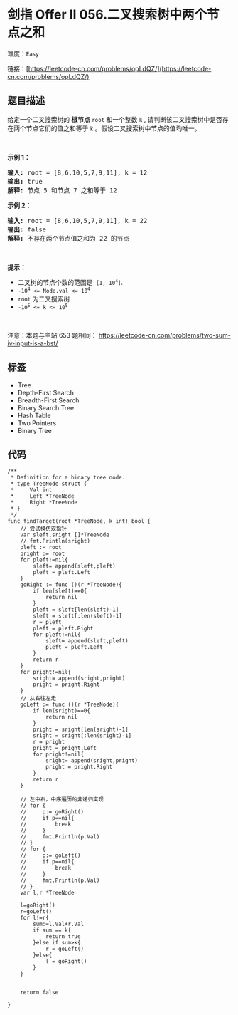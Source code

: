 # 剑指 Offer II 056.二叉搜索树中两个节点之和

难度：`Easy`

 链接：[https://leetcode-cn.com/problems/opLdQZ/](https://leetcode-cn.com/problems/opLdQZ/)

## 题目描述

<p>给定一个二叉搜索树的 <strong>根节点</strong> <code>root</code>&nbsp;和一个整数 <code>k</code> , 请判断该二叉搜索树中是否存在两个节点它们的值之和等于 <code>k</code> 。假设二叉搜索树中节点的值均唯一。</p>

<p>&nbsp;</p>

<p><strong>示例 1：</strong></p>

<pre>
<strong>输入: </strong>root =<strong> </strong>[8,6,10,5,7,9,11], k = 12
<strong>输出: </strong>true
<strong>解释: </strong>节点 5 和节点 7 之和等于 12
</pre>

<p><strong>示例 2：</strong></p>

<pre>
<strong>输入: </strong>root =<strong> </strong>[8,6,10,5,7,9,11], k = 22
<strong>输出: </strong>false
<strong>解释: </strong>不存在两个节点值之和为 22 的节点
</pre>

<p>&nbsp;</p>

<p><strong>提示：</strong></p>

<ul>
	<li>二叉树的节点个数的范围是&nbsp;&nbsp;<code>[1, 10<sup>4</sup>]</code>.</li>
	<li><code>-10<sup>4</sup>&nbsp;&lt;= Node.val &lt;= 10<sup>4</sup></code></li>
	<li><code>root</code>&nbsp;为二叉搜索树</li>
	<li><code>-10<sup>5</sup>&nbsp;&lt;= k &lt;= 10<sup>5</sup></code></li>
</ul>

<p>&nbsp;</p>

<p>注意：本题与主站 653 题相同：&nbsp;<a href="https://leetcode-cn.com/problems/two-sum-iv-input-is-a-bst/">https://leetcode-cn.com/problems/two-sum-iv-input-is-a-bst/</a></p>

## 标签

 - Tree 
 - Depth-First Search 
 - Breadth-First Search 
 - Binary Search Tree 
 - Hash Table 
 - Two Pointers 
 - Binary Tree 

## 代码

```golang
/**
 * Definition for a binary tree node.
 * type TreeNode struct {
 *     Val int
 *     Left *TreeNode
 *     Right *TreeNode
 * }
 */
func findTarget(root *TreeNode, k int) bool {
    // 尝试模仿双指针
    var sleft,sright []*TreeNode
    // fmt.Println(sright)
    pleft := root
    pright := root
    for pleft!=nil{
        sleft= append(sleft,pleft)
        pleft = pleft.Left
    }
    goRight := func ()(r *TreeNode){
        if len(sleft)==0{
            return nil
        }
        pleft = sleft[len(sleft)-1]
        sleft = sleft[:len(sleft)-1]
        r = pleft
        pleft = pleft.Right
        for pleft!=nil{
            sleft= append(sleft,pleft)
            pleft = pleft.Left
        }
        return r
    }
    for pright!=nil{
        sright= append(sright,pright)
        pright = pright.Right
    }
    // 从右往左走
    goLeft := func ()(r *TreeNode){
        if len(sright)==0{
            return nil
        }
        pright = sright[len(sright)-1]
        sright = sright[:len(sright)-1]
        r = pright
        pright = pright.Left
        for pright!=nil{
            sright= append(sright,pright)
            pright = pright.Right
        }
        return r
    }

    // 左中右，中序遍历的非递归实现
    // for {
    //     p:= goRight()
    //     if p==nil{
    //         break
    //     }
    //     fmt.Println(p.Val)
    // }
    // for {
    //     p:= goLeft()
    //     if p==nil{
    //         break
    //     }
    //     fmt.Println(p.Val)
    // }
    var l,r *TreeNode
    
    l=goRight()
    r=goLeft()
    for l!=r{
        sum:=l.Val+r.Val
        if sum == k{
            return true
        }else if sum>k{
            r = goLeft()
        }else{
            l = goRight()
        }
    }
  

    return false

}


```